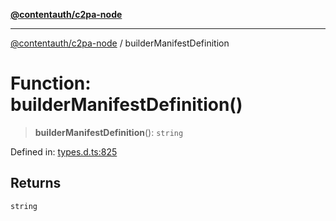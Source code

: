 [**@contentauth/c2pa-node**](../README.md)

***

[@contentauth/c2pa-node](../README.md) / builderManifestDefinition

# Function: builderManifestDefinition()

> **builderManifestDefinition**(): `string`

Defined in: [types.d.ts:825](https://github.com/contentauth/c2pa-node-v2/blob/1df68df861d38a8c4eb7c634a613532727ec72d3/js-src/types.d.ts#L825)

## Returns

`string`
